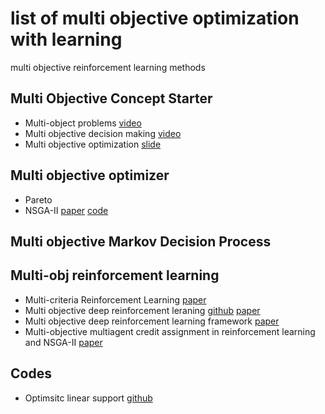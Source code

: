 # list of multi objective optimization with learning
multi objective reinforcement learning methods

## Multi Objective Concept Starter
  - Multi-object problems [video](https://www.youtube.com/watch?v=56JOMkPvoKs)
  - Multi objective decision making [video](https://www.youtube.com/watch?v=_zJ_cbg3TzY)
  - Multi objective optimization [slide](https://www.slideshare.net/SEMEDARSALIM/multi-objective-optimization)

## Multi objective optimizer
  - Pareto
  - NSGA-II [paper](https://ieeexplore.ieee.org/stamp/stamp.jsp?tp=&arnumber=996017) [code](https://github.com/haris989/NSGA-II)

## Multi objective Markov Decision Process

## Multi-obj reinforcement learning
  - Multi-criteria Reinforcement Learning [paper](https://sites.ualberta.ca/~szepesva/papers/multi98.ps.pdf)
  - Multi objective deep reinforcement leraning [github](https://github.com/hossam-mossalam/multi-objective-deep-rl) [paper](https://arxiv.org/pdf/1610.02707.pdf)
  - Multi objective deep reinforcement learning framework [paper](https://arxiv.org/ftp/arxiv/papers/1803/1803.02965.pdf)
  - Multi-objective multiagent credit assignment in reinforcement
learning and NSGA-II [paper](https://link.springer.com/content/pdf/10.1007%2Fs00500-016-2124-z.pdf)

## Codes
  - Optimsitc linear support [github](https://github.com/CarbonGU/Optimistic-Linear-Support)
